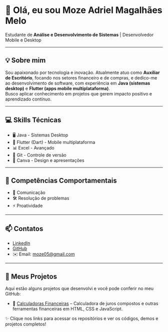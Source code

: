 # 👋 Olá, eu sou Moze Adriel Magalhães Melo
Estudante de **Análise e Desenvolvimento de Sistemas** | Desenvolvedor Mobile e Desktop

---

## 💡 Sobre mim
Sou apaixonado por tecnologia e inovação. Atualmente atuo como **Auxiliar de Escritório**, focando nos setores financeiro e de compras, e dedico-me ao desenvolvimento de software, com experiência em **Java (sistemas desktop)** e **Flutter (apps mobile multiplataforma)**.  
Busco aplicar conhecimento em projetos que gerem impacto positivo e aprendizado contínuo.  

---

## 💻 Skills Técnicas
- 🖥️ Java - Sistemas Desktop  
- 📱 Flutter (Dart) - Mobile multiplataforma  
- 📊 Excel - Avançado  
- 🔧 Git - Controle de versão  
- 🎨 Canva - Design e apresentações  

---

## 🧠 Competências Comportamentais
- 💬 Comunicação  
- 🛠️ Resolução de problemas  
- ⚡ Proatividade  

---

## 📫 Contatos
- [LinkedIn](https://www.linkedin.com/in/seulinkedin)  
- [GitHub](https://github.com/seurepositorio)  
- ✉️ Email: moze05@gmail.com

---

## 📂 Meus Projetos

Aqui estão alguns projetos que desenvolvi e você pode conferir no meu GitHub:

- 🧮 [Calculadoras Financeiras](https://github.com/mozeadriel/Calculadoras-Financeiras) – Calculadora de juros compostos e outras ferramentas financeiras em HTML, CSS e JavaScript.

✨ Clique nos links para acessar os repositórios e ver os códigos, demos e projetos completos!
